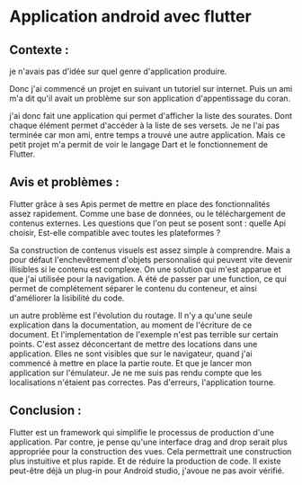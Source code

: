 # Application android avec flutter

## Contexte :


je n'avais pas d'idée sur quel genre d'application produire.

Donc j'ai commencé un projet en suivant un tutoriel sur internet. Puis un ami m'a dit qu'il avait un problème sur son application d'appentissage du coran.

j'ai donc fait une application qui permet d'afficher la liste des sourates. Dont chaque élément permet d'accéder à la liste
de ses versets. Je ne l'ai pas terminée car mon ami, entre temps a trouvé une autre application. Mais ce petit projet m'a permit de voir le langage Dart et le fonctionnement de Flutter.


## Avis et problèmes :

Flutter grâce à ses Apis permet de mettre en place des fonctionnalités assez rapidement. Comme une base de données, ou le téléchargement de contenus externes. Les questions que l'on peut se posent sont : 
quelle Api choisir, Est-elle compatible avec toutes les plateformes ?

Sa construction de contenus visuels est assez simple à comprendre. Mais a pour défaut l'enchevêtrement d'objets personnalisé qui peuvent vite devenir illisibles si le contenu est complexe. On une solution qui m'est apparue et que j'ai utilisée pour la navigation. A été de passer par une function, ce qui permet de complétement séparer le contenu du conteneur, et ainsi d'améliorer la lisibilité du code.

un autre problème est l'évolution du routage. Il n'y a qu'une seule explication dans la documentation, au moment de l'écriture de ce document. Et l'implementation de l'exemple n'est pas terrible sur certain points. C'est assez déconcertant de mettre des locations
dans une application. Elles ne sont visibles que sur le navigateur, quand j'ai commencé à mettre en place la partie route. Et que je lancer mon application sur l'émulateur. Je ne me suis pas rendu compte que les localisations n'étaient pas correctes.
Pas d'erreurs, l'application tourne.

## Conclusion :

Flutter est un framework qui simplifie le processus de production d'une application. Par contre, je pense qu'une interface drag and 
drop serait plus appropriée pour la construction des vues. Cela permettrait une construction plus instuitive et plus rapide.
Et de réduire la production de code. Il existe peut-être déjà un plug-in pour Android studio, j'avoue ne pas avoir vérifié.



